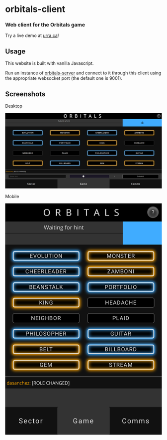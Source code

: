 # orbitals-client

### Web client for the Orbitals game

Try a live demo at [urra.ca](https://urra.ca/orbitals/)!

## Usage

This website is built with vanilla Javascript.

Run an instance of [orbitals-server](https://github.com/dasanchez/orbitals-server) and connect to it through this client using the appropriate websocket port (the default one is 9001).


## Screenshots

Desktop

![Desktop UI](img/desktop-ui.png)

Mobile

![Mobile UI](img/mobile-ui.png)
